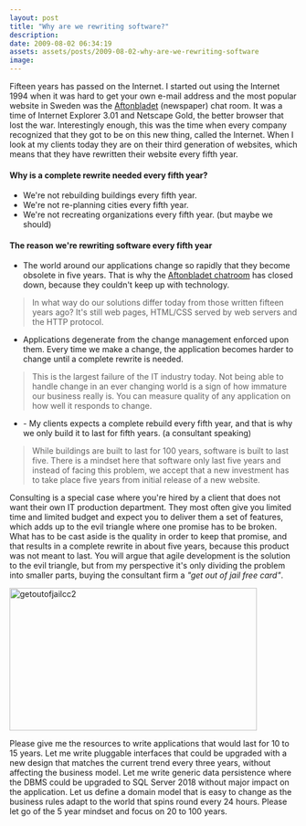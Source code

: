 ```yaml
---
layout: post
title: "Why are we rewriting software?"
description:
date: 2009-08-02 06:34:19
assets: assets/posts/2009-08-02-why-are-we-rewriting-software
image: 
---
```


<p>Fifteen years has passed on the Internet.  I started out using the Internet 1994 when it was hard to get your own e-mail address and the most popular website in Sweden was the <a href="http://www.aftonbladet.se/">Aftonbladet</a> (newspaper) chat room. It was a time of Internet Explorer 3.01 and Netscape Gold, the better browser that lost the war.  Interestingly enough, this was the time when every company recognized that they got to be on this new thing, called the Internet. When I look at my clients today they are on their third generation of websites, which means that they have rewritten their website every fifth year.</p>
<h4><strong>Why is a complete rewrite needed every fifth year?</strong></h4>
<ul>
<li>We're not rebuilding buildings every fifth year.</li>
<li>We're not re-planning cities every fifth year.</li>
<li>We're not recreating organizations every fifth year. (but maybe we should)</li>
</ul>
<h4><strong>The reason we're rewriting software every fifth year</strong></h4>
<ul>
<li>The world around our applications change so rapidly that they become obsolete in five years. That is why the <a href="http://chat.aftonbladet.se/">Aftonbladet chatroom</a> has closed down, because they couldn't keep up with technology.</li>
</ul>
<blockquote>In what way do our solutions differ today from those written fifteen years ago? It's still web pages, HTML/CSS served by web servers and the HTTP protocol.</blockquote>
<ul>
<li>Applications degenerate from the change management enforced upon them. Every time we make a change, the application becomes harder to change until a complete rewrite is needed.</li>
</ul>
<blockquote>This is the largest failure of the IT industry today.  Not being able to handle change in an ever changing world is a sign of how immature our business really is. You can measure quality of any application on how well it responds to change.</blockquote>
<ul>
<li>- My clients expects a complete rebuild every fifth year, and that is why we only build it to last for fifth years. (a consultant speaking)</li>
</ul>
<blockquote>While buildings are built to last for 100 years, software is built to last five. There is a mindset here that software only last five years and instead of facing this problem, we accept that a new investment has to take place five years from initial release of a new website.</blockquote>
<p>Consulting is a special case where you're hired by a client that does not want their own IT production department. They most often give you limited time and limited budget and expect you to deliver them a set of features, which adds up to the evil triangle where one promise has to be broken.  What has to be cast aside is the quality in order to keep that promise, and that results in a complete rewrite in about five years, because this product was not meant to last. You will argue that agile development is the solution to the evil triangle, but from my perspective it's only dividing the problem into smaller parts, buying the consultant firm a <em>"get out of jail free card"</em>.</p>
<p><img class="size-full wp-image-489" style="float: none;" title="getoutofjailcc2" src="http://litemedia.info/media/Default/Mint/getoutofjailcc2.jpg" alt="getoutofjailcc2" width="433" height="250" /></p>
<p>Please give me the resources to write applications that would last for 10 to 15 years. Let me write pluggable interfaces that could be upgraded with a new design that matches the current trend every three years, without affecting the business model. Let me write generic data persistence where the DBMS could be upgraded to SQL Server 2018 without major impact on the application. Let us define a domain model that is easy to change as the business rules adapt to the world that spins round every 24 hours.  Please let go of the 5 year mindset and focus on 20 to 100 years.</p>
